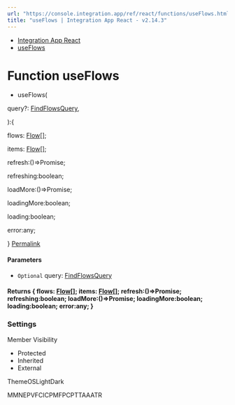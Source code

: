 ```yaml
---
url: "https://console.integration.app/ref/react/functions/useFlows.html"
title: "useFlows | Integration App React - v2.14.3"
---
```


- [Integration App React](https://console.integration.app/ref/react/index.html)
- [useFlows](https://console.integration.app/ref/react/functions/useFlows.html)

# Function useFlows

- useFlows(

query?: [FindFlowsQuery](https://console.integration.app/ref/react/interfaces/FindFlowsQuery.html),

):{

flows: [Flow](https://console.integration.app/ref/react/interfaces/Flow.html)\[\];

items: [Flow](https://console.integration.app/ref/react/interfaces/Flow.html)\[\];

refresh:()=>Promise<void>;

refreshing:boolean;

loadMore:()=>Promise<void>;

loadingMore:boolean;

loading:boolean;

error:any;

} [Permalink](https://console.integration.app/ref/react/functions/useFlows.html#useflows)





#### Parameters



- `Optional` query: [FindFlowsQuery](https://console.integration.app/ref/react/interfaces/FindFlowsQuery.html)

#### Returns {  flows: [Flow](https://console.integration.app/ref/react/interfaces/Flow.html)\[\];  items: [Flow](https://console.integration.app/ref/react/interfaces/Flow.html)\[\];  refresh:()=>Promise<void>;  refreshing:boolean;  loadMore:()=>Promise<void>;  loadingMore:boolean;  loading:boolean;  error:any;  }

### Settings

Member Visibility

- Protected
- Inherited
- External

ThemeOSLightDark

MMNEPVFCICPMFPCPTTAAATR